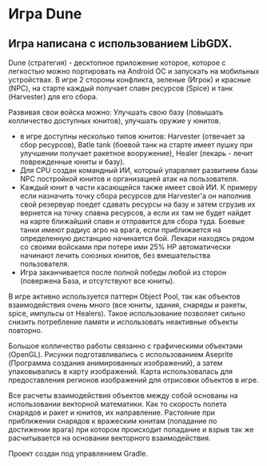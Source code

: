 # Игра Dune 

## Игра написана с использованием LibGDX. 

Dune (стратегия) - десктопное приложение которое, которое с легкостью можно портировать на Android ОС и запускать на мобильных устройствах.
В игре 2 стороны конфликта, зеленые (Игрок) и красные (NPC), на старте каждый получает спавн ресурсов (Spice) и танк (Harvester) для его сбора.

Развивая свои войска можно:  Улучшать свою базу (повышать колличество доступных юнитов), улучшать оружие у юнитов. 
- в игре доступны несколько типов юнитов: Harvester (отвечает за сбор ресурсов), Batle tank (боевой танк на старте имеет пушку при улучшении получает ракетное вооружение),
  Healer (лекарь - лечит поврежденные юниты и базу).
- Для CPU создан командный ИИ, который упарвляет развитием базы NPC постройкой юнитов и организацией атак на пользователя.
- Каждый юнит в части касающейся также имеет свой ИИ. К примеру если назначить точку сбора ресурсов для Harvester'a он наполнив свой резервуар поедет сдавать ресурсы на базу 
  и затем сгрузив их вернется на точку спавна ресурсов, а если их там не будет найдет на карте ближайший спавн и отправится для сбора туда. 
  Боевые танки имеют радиус агро на врага, если приближается на определенную дистанцию начинается бой. Лекари находясь рядом со своими войсками при потере ими 25% HP 
  автоматически начинают лечить союзных юнитов, без вмешательства пользователя.
- Игра заканчивается после полной победы любой из сторон (повержена База, и отсутствуют все юниты).

В игре активно используется паттерн Object Pool, так как объектов взаимодействия очень много (все юниты, здания, снаряды и ракеты, spice, импульсы от Healers).
Такое использование позволяет сильно снизить потребление памяти и использовать неактивные объекты повторно.

Большое колличество работы связанно с графическими объектами (OpenGL). Рисунки подготавливались с использованием Aseprite (Программа создания анимированных изображений), 
а затем упаковывались в карту изображений. Карта использовалась для предоставления регионов изображений для отрисовки объектов в игре. 

Все расчеты взаимодействия объектов между собой основаны на использовании векторной математики. Как то скорость полета снарядов и ракет и юнитов, их направление.
Растояние при приближении снарядов к вражеским юнитам (попадание по достижении врага) при котором происходит попадание и взрыв так же расчитывается 
на основании векторного взаимодействия.   

Проект создан под управлением Gradle.
